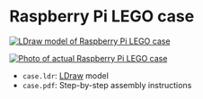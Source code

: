 Raspberry Pi LEGO case
======================

[![LDraw model of Raspberry Pi LEGO case](http://farm4.staticflickr.com/3788/8999585691_737d016994_o.png)](http://www.flickr.com/photos/anoved/8999585691/)

[![Photo of actual Raspberry Pi LEGO case](http://farm9.staticflickr.com/8543/9000905814_02ac557d6d_z.jpg)](http://www.flickr.com/photos/anoved/9000905814/)

- `case.ldr`: [LDraw](http://www.ldraw.org/) model
- `case.pdf`: Step-by-step assembly instructions
